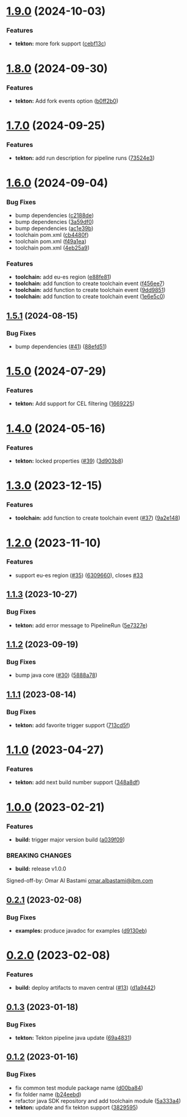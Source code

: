 # [1.9.0](https://github.com/IBM/continuous-delivery-java-sdk/compare/1.8.0...1.9.0) (2024-10-03)


### Features

* **tekton:** more fork support ([cebf13c](https://github.com/IBM/continuous-delivery-java-sdk/commit/cebf13cd5cdf95a22a219c3b908b89b59077c7e1))

# [1.8.0](https://github.com/IBM/continuous-delivery-java-sdk/compare/1.7.0...1.8.0) (2024-09-30)


### Features

* **tekton:** Add fork events option ([b0ff2b0](https://github.com/IBM/continuous-delivery-java-sdk/commit/b0ff2b0e1bced2c95eee0a14ea51251a5e393b6f))

# [1.7.0](https://github.com/IBM/continuous-delivery-java-sdk/compare/1.6.0...1.7.0) (2024-09-25)


### Features

* **tekton:** add run description for pipeline runs ([73524e3](https://github.com/IBM/continuous-delivery-java-sdk/commit/73524e3e08a7b5682d0007248e643d9b83ca5ea7))

# [1.6.0](https://github.com/IBM/continuous-delivery-java-sdk/compare/1.5.1...1.6.0) (2024-09-04)


### Bug Fixes

* bump dependencies ([c2188de](https://github.com/IBM/continuous-delivery-java-sdk/commit/c2188dedd008b7a7fd3009eb693acfa8532f64c8))
* bump dependencies ([3a59df0](https://github.com/IBM/continuous-delivery-java-sdk/commit/3a59df00952a49100ccf36c3e3690921276b0f63))
* bump dependencies ([ac1e39b](https://github.com/IBM/continuous-delivery-java-sdk/commit/ac1e39b30ec68f200174799907d20277118ae6bd))
* toolchain pom.xml ([cb4480f](https://github.com/IBM/continuous-delivery-java-sdk/commit/cb4480f7f9826a50d18dd6758dad28fdb9d8ba58))
* toolchain pom.xml ([f49a1ea](https://github.com/IBM/continuous-delivery-java-sdk/commit/f49a1ea0f9c8f6723a8d7bb9890207e067529890))
* toolchain pom.xml ([4eb25a9](https://github.com/IBM/continuous-delivery-java-sdk/commit/4eb25a9549cafa74f43c1d90e307af0bb87c9ebe))


### Features

* **toolchain:** add eu-es region ([e88fe81](https://github.com/IBM/continuous-delivery-java-sdk/commit/e88fe81fc9e42ef4e5a6f3fca720ff73abe22e20))
* **toolchain:** add function to create toolchain event ([f456ee7](https://github.com/IBM/continuous-delivery-java-sdk/commit/f456ee708d23b4d20ecc79f6a87c574bca2b7bf3))
* **toolchain:** add function to create toolchain event ([9dd9851](https://github.com/IBM/continuous-delivery-java-sdk/commit/9dd9851d382ccda77895e4e39e1df4c97955f602))
* **toolchain:** add function to create toolchain event ([1e6e5c0](https://github.com/IBM/continuous-delivery-java-sdk/commit/1e6e5c02c1787a7de4d42c5d11fdb3079b60d69a))

## [1.5.1](https://github.com/IBM/continuous-delivery-java-sdk/compare/1.5.0...1.5.1) (2024-08-15)


### Bug Fixes

* bump dependencies ([#41](https://github.com/IBM/continuous-delivery-java-sdk/issues/41)) ([88efd51](https://github.com/IBM/continuous-delivery-java-sdk/commit/88efd51a69614e5aea7bd8903940c1085e4bf46c))

# [1.5.0](https://github.com/IBM/continuous-delivery-java-sdk/compare/1.4.0...1.5.0) (2024-07-29)


### Features

* **tekton:** Add support for CEL filtering ([1669225](https://github.com/IBM/continuous-delivery-java-sdk/commit/1669225ae19176bd2e5df5f6ad377ec50fa0b50d))

# [1.4.0](https://github.com/IBM/continuous-delivery-java-sdk/compare/1.3.0...1.4.0) (2024-05-16)


### Features

* **tekton:** locked properties ([#39](https://github.com/IBM/continuous-delivery-java-sdk/issues/39)) ([3d903b8](https://github.com/IBM/continuous-delivery-java-sdk/commit/3d903b89a17a0c4522d772d9bdc942f24f9d620c))

# [1.3.0](https://github.com/IBM/continuous-delivery-java-sdk/compare/1.2.0...1.3.0) (2023-12-15)


### Features

* **toolchain:** add function to create toolchain event ([#37](https://github.com/IBM/continuous-delivery-java-sdk/issues/37)) ([9a2e148](https://github.com/IBM/continuous-delivery-java-sdk/commit/9a2e148c707cdd8f3ad89044a79cab8e042007c9))

# [1.2.0](https://github.com/IBM/continuous-delivery-java-sdk/compare/1.1.3...1.2.0) (2023-11-10)


### Features

* support eu-es region ([#35](https://github.com/IBM/continuous-delivery-java-sdk/issues/35)) ([6309660](https://github.com/IBM/continuous-delivery-java-sdk/commit/63096606be079b2b1e9595d5d32d143a801c7919)), closes [#33](https://github.com/IBM/continuous-delivery-java-sdk/issues/33)

## [1.1.3](https://github.com/IBM/continuous-delivery-java-sdk/compare/1.1.2...1.1.3) (2023-10-27)


### Bug Fixes

* **tekton:** add error message to PipelineRun ([5e7327e](https://github.com/IBM/continuous-delivery-java-sdk/commit/5e7327ec063112189d5332d215ffda2b6bc0bbe6))

## [1.1.2](https://github.com/IBM/continuous-delivery-java-sdk/compare/1.1.1...1.1.2) (2023-09-19)


### Bug Fixes

* bump java core ([#30](https://github.com/IBM/continuous-delivery-java-sdk/issues/30)) ([5888a78](https://github.com/IBM/continuous-delivery-java-sdk/commit/5888a78870a85f28f3df65c5328bc099c5047137))

## [1.1.1](https://github.com/IBM/continuous-delivery-java-sdk/compare/1.1.0...1.1.1) (2023-08-14)


### Bug Fixes

* **tekton:** add favorite trigger support ([713cd5f](https://github.com/IBM/continuous-delivery-java-sdk/commit/713cd5fe87d95c9f8420765ce8eae008691fc902))

# [1.1.0](https://github.com/IBM/continuous-delivery-java-sdk/compare/1.0.0...1.1.0) (2023-04-27)


### Features

* **tekton:** add next build number support ([348a8df](https://github.com/IBM/continuous-delivery-java-sdk/commit/348a8dfa501760eeee121868a2d326510c3848b8))

# [1.0.0](https://github.com/IBM/continuous-delivery-java-sdk/compare/0.2.1...1.0.0) (2023-02-21)


### Features

* **build:** trigger major version build ([a039f09](https://github.com/IBM/continuous-delivery-java-sdk/commit/a039f0906b01be646c8b88b12865ac804c524d30))


### BREAKING CHANGES

* **build:** release v1.0.0

Signed-off-by: Omar Al Bastami <omar.albastami@ibm.com>

## [0.2.1](https://github.com/IBM/continuous-delivery-java-sdk/compare/0.2.0...0.2.1) (2023-02-08)


### Bug Fixes

* **examples:** produce javadoc for examples ([d9130eb](https://github.com/IBM/continuous-delivery-java-sdk/commit/d9130eb8226b54dddc6a23481f0e493e67a998b8))

# [0.2.0](https://github.com/IBM/continuous-delivery-java-sdk/compare/0.1.3...0.2.0) (2023-02-08)


### Features

* **build:** deploy artifacts to maven central ([#13](https://github.com/IBM/continuous-delivery-java-sdk/issues/13)) ([d1a9442](https://github.com/IBM/continuous-delivery-java-sdk/commit/d1a9442719f810c7ed7b6d1bfa9421de2a86626a))

## [0.1.3](https://github.com/IBM/continuous-delivery-java-sdk/compare/0.1.2...0.1.3) (2023-01-18)


### Bug Fixes

* **tekton:** Tekton pipeline java update ([69a4831](https://github.com/IBM/continuous-delivery-java-sdk/commit/69a48310961fe90e6090d6e106cc49f0a6ac154a))

## [0.1.2](https://github.com/IBM/continuous-delivery-java-sdk/compare/v0.1.1...0.1.2) (2023-01-16)


### Bug Fixes

* fix common test module package name ([d00ba84](https://github.com/IBM/continuous-delivery-java-sdk/commit/d00ba8458586d30653aa76dad40a87f234b1e9a8))
* fix folder name ([b24eebd](https://github.com/IBM/continuous-delivery-java-sdk/commit/b24eebd8dbccc7922c379bce7d0723203e3d636f))
* refactor java SDK repository and add toolchain module ([5a333a4](https://github.com/IBM/continuous-delivery-java-sdk/commit/5a333a4b7a93129973caff6b2e47606548709a2c))
* **tekton:** update and fix tekton support ([3829595](https://github.com/IBM/continuous-delivery-java-sdk/commit/3829595f51fb3c2dd3d9ee38d29af841b3e809eb))
